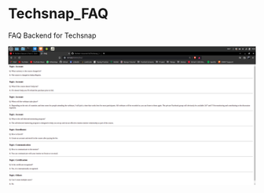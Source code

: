 # Techsnap_FAQ
FAQ Backend for Techsnap

![ScreenShot](https://github.com/Shaheer-rossoneri14/Techsnap_FAQ/blob/main/SS/Screenshot%20from%202022-05-18%2018-25-34.png)
